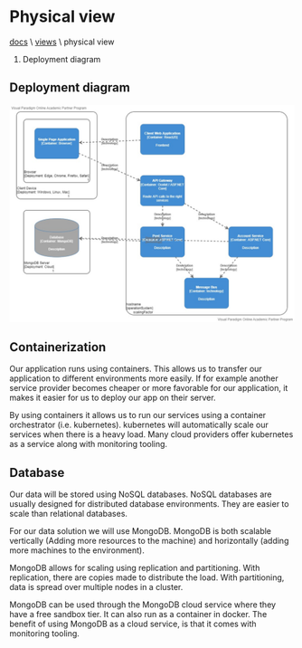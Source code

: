 # Physical view

[docs](../info_docs.md) \ [views](./info_views.md) \ physical view

1. Deployment diagram

## Deployment diagram

![FFT deployment diagram](./images/FFT_c4Deployment.jpg)

## Containerization

Our application runs using containers. This allows us to transfer our application to different environments more easily. If for example another service provider becomes cheaper or more favorable for our application, it makes it easier for us to deploy our app on their server.

By using containers it allows us to run our services using a container orchestrator (i.e. kubernetes). kubernetes will automatically scale our services when there is a heavy load. Many cloud providers offer kubernetes as a service along with monitoring tooling.

## Database

Our data will be stored using NoSQL databases. NoSQL databases are usually designed for distributed database environments. They are easier to scale than relational databases.

For our data solution we will use MongoDB. MongoDB is both scalable vertically (Adding more resources to the machine) and horizontally (adding more machines to the environment). 

MongoDB allows for scaling using replication and partitioning. With replication, there are copies made to distribute the load. With partitioning, data is spread over multiple nodes in a cluster.

MongoDB can be used through the MongoDB cloud service where they have a free sandbox tier. It can also run as a container in docker. The benefit of using MongoDB as a cloud service, is that it comes with monitoring tooling. 